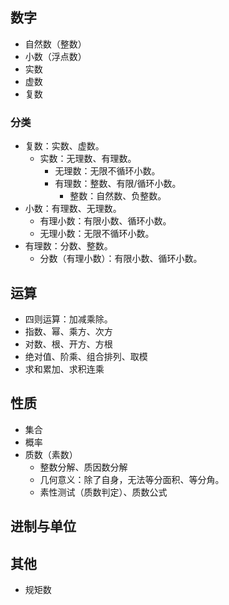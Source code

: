 
## 数字
- 自然数（整数）
- 小数（浮点数）
- 实数
- 虚数
- 复数

### 分类
- 复数：实数、虚数。
  - 实数：无理数、有理数。
    - 无理数：无限不循环小数。
    - 有理数：整数、有限/循环小数。
      - 整数：自然数、负整数。
- 小数：有理数、无理数。
  - 有理小数：有限小数、循环小数。
  - 无理小数：无限不循环小数。
- 有理数：分数、整数。
  - 分数（有理小数）：有限小数、循环小数。


## 运算
- 四则运算：加减乘除。
- 指数、幂、乘方、次方
- 对数、根、开方、方根
- 绝对值、阶乘、组合排列、取模
- 求和累加、求积连乘

## 性质
- 集合
- 概率
- 质数（素数）
  - 整数分解、质因数分解
  - 几何意义：除了自身，无法等分面积、等分角。
  - 素性测试（质数判定）、质数公式

##  进制与单位

## 其他
- 规矩数
